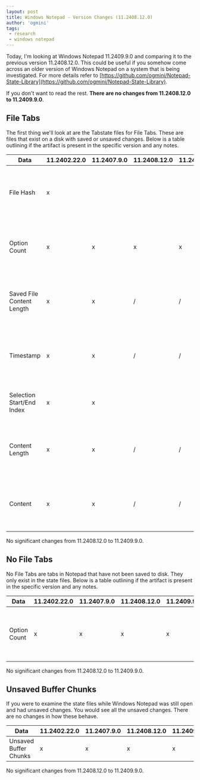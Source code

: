 ```yaml
---
layout: post
title: Windows Notepad - Version Changes (11.2408.12.0)
author: 'ogmini'
tags:
 - research
 - windows notepad 
---
```


Today, I'm looking at Windows Notepad 11.2409.9.0 and comparing it to the previous version 11.2408.12.0. This could be useful if you somehow come across an older version of Windows Notepad on a system that is being investigated. For more details refer to [https://github.com/ogmini/Notepad-State-Library](https://github.com/ogmini/Notepad-State-Library). 

If you don't want to read the rest. __There are no changes from 11.2408.12.0 to 11.2409.9.0__.

## File Tabs

The first thing we'll look at are the Tabstate files for File Tabs. These are files that exist on a disk with saved or unsaved changes. Below is a table outlining if the artifact is present in the specific version and any notes.

| Data | 11.2402.22.0 | 11.2407.9.0 | 11.2408.12.0 | 11.2409.9.0 | Notes
| --- | --- | --- | --- | --- | --- |
| File Hash | x | | | |This File Hash is for the file on disk. It does NOT account for any unsaved changes. |
| Option Count | x | x | x | x |This is 1 for 11.2402.22.0 and 2 for 11.2407.9.0+. It is still unknown what these are. |
| Saved File Content Length | x | x | / | / | Starting with 11.2408.12.0 this is only populated for File Tabs with unsaved changes.|
| Timestamp | x | x | / | / |Starting with 11.2408.12.0 this is only populated for File Tabs with unsaved changes.|
| Selection Start/End Index | x | x | | | Starting with 11.2408.12.0 this is no longer populated. |
| Content Length | x | x | / | / | Starting with 11.2408.12.0 this is only populated for File Tabs with unsaved changes.|
| Content | x | x | / | / | Starting with 11.2408.12.0 this is only populated for File Tabs with unsaved changes.|

No significant changes from 11.2408.12.0 to 11.2409.9.0. 

## No File Tabs

No File Tabs are tabs in Notepad that have not been saved to disk. They only exist in the state files. Below is a table outlining if the artifact is present in the specific version and any notes.

| Data | 11.2402.22.0 | 11.2407.9.0 | 11.2408.12.0 | 11.2409.9.0 | Notes
| --- | --- | --- | --- | --- | --- |
| Option Count | x | x | x | x| This is 1 for 11.2402.22.0 and 2 for 11.2407.9.0+. It is still unknown what these are. |

No significant changes from 11.2408.12.0 to 11.2409.9.0. 

## Unsaved Buffer Chunks

If you were to examine the state files while Windows Notepad was still open and had unsaved changes. You would see all the unsaved changes. There are no changes in how these behave.

| Data | 11.2402.22.0 | 11.2407.9.0 | 11.2408.12.0 | 11.2409.9.0 | Notes
| --- | --- | --- | --- | --- | --- |
| Unsaved Buffer Chunks | x | x | x | x | Identical |

No significant changes from 11.2408.12.0 to 11.2409.9.0. 
